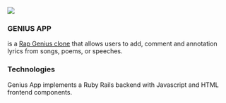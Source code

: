 ![](https://i.embed.ly/1/image?url=https%3A%2F%2Fcontent.screencast.com%2Fusers%2Fezrapgenius%2Ffolders%2FJing%2Fmedia%2F32a2be0d-58cd-49eb-a4f9-de3bbe77c964%2F00000265.png&key=ee8455290d984b30859308ec0b4d701f)

### GENIUS APP
   is a [Rap Genius clone](https://genius.com/) that allows users to add, comment and annotation lyrics from songs, poems, or speeches. 

### Technologies
Genius App implements a Ruby Rails backend with Javascript and HTML frontend components. 

